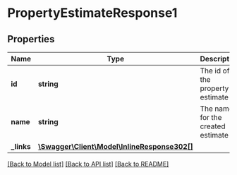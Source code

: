 # PropertyEstimateResponse1

## Properties
Name | Type | Description | Notes
------------ | ------------- | ------------- | -------------
**id** | **string** | The id of the property estimate | [optional] 
**name** | **string** | The name for the created estimate | [optional] 
**_links** | [**\Swagger\Client\Model\InlineResponse302[]**](InlineResponse302.md) |  | [optional] 

[[Back to Model list]](../README.md#documentation-for-models) [[Back to API list]](../README.md#documentation-for-api-endpoints) [[Back to README]](../README.md)


